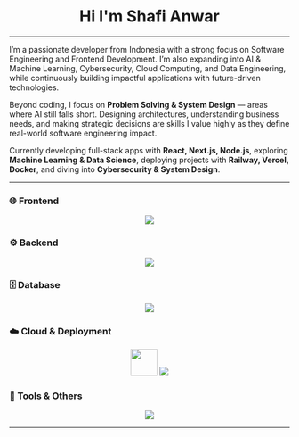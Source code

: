<h1 align="center">Hi I'm Shafi Anwar</h1>

---

I’m a passionate developer from Indonesia with a strong focus on Software Engineering and Frontend Development. I’m also expanding into AI & Machine Learning, Cybersecurity, Cloud Computing, and Data Engineering, while continuously building impactful applications with future-driven technologies.  

Beyond coding, I focus on **Problem Solving & System Design** — areas where AI still falls short. Designing architectures, understanding business needs, and making strategic decisions are skills I value highly as they define real-world software engineering impact.  

Currently developing full-stack apps with **React, Next.js, Node.js**, exploring **Machine Learning & Data Science**, deploying projects with **Railway, Vercel, Docker**, and diving into **Cybersecurity & System Design**.

---

### 🌐 Frontend  
<p align="center">
  <img src="https://skillicons.dev/icons?i=html,css,js,ts,react,nextjs,redux,tailwind,bootstrap,vite" />
</p>

### ⚙️ Backend  
<p align="center">
  <img src="https://skillicons.dev/icons?i=nodejs,express,laravel,php,python,java" />
</p>

### 🗄️ Database  
<p align="center">
  <img src="https://skillicons.dev/icons?i=mysql,postgres,mongodb,sqlite,firebase" />
</p>

### ☁️ Cloud & Deployment  
<p align="center">
  <img src="https://cdn.simpleicons.org/render/46E3B7" width="48" height="48"/>
  <img src="https://skillicons.dev/icons?i=vercel,netlify,heroku,aws,docker" />
</p>

### 🔧 Tools & Others  
<p align="center">
  <img src="https://skillicons.dev/icons?i=git,github,postman,vscode,figma,linux,bash" />
</p>

---
